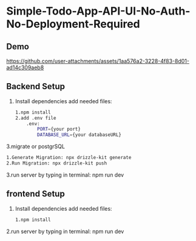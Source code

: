 # Simple-Todo-App-API-UI-No-Auth-No-Deployment-Required

## Demo

https://github.com/user-attachments/assets/1aa576a2-3228-4f83-8d01-ad14c309aeb8


##  Backend Setup

1. Install dependencies add needed files:

   ```bash
   1.npm install
   2.add .env file
       .env:
           PORT={your port}
           DATABASE_URL={your databaseURL}
   ```
3.migrate or postgrSQL
   ```bash
   1.Generate Migration: npx drizzle-kit generate
   2.Run Migration: npx drizzle-kit push
   ```
3.run server by typing in terminal: npm run dev

##  frontend Setup

1. Install dependencies add needed files:

   ```bash
   1.npm install
   ```
2.run server by typing in terminal: npm run dev
